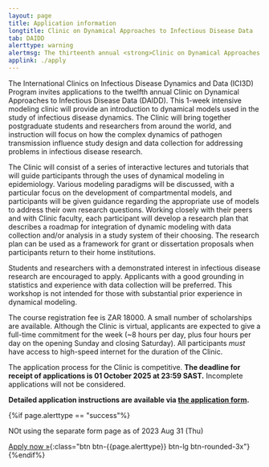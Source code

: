 ```yaml
---
layout: page
title: Application information
longtitle: Clinic on Dynamical Approaches to Infectious Disease Data
tab: DAIDD
alerttype: warning
alertmsg: The thirteenth annual <strong>Clinic on Dynamical Approaches to Infectious Disease Data (DAIDD)</strong> will be held at AIMS-SA, Muizenberg, on 07-13 December. The deadline for receipt of applications is <strong>01 October</strong>.
applink: ./apply
---
```



The International Clinics on Infectious Disease Dynamics and Data
(ICI3D) Program invites applications to the twelfth annual Clinic on
Dynamical Approaches to Infectious Disease Data (DAIDD). This 1-week
intensive modeling clinic will provide an introduction to dynamical
models used in the study of infectious disease dynamics. The Clinic will
bring together postgraduate students and researchers from around the
world, and instruction will focus on how the complex dynamics of
pathogen transmission influence study design and data collection for
addressing problems in infectious disease research.

The Clinic will consist of a series of interactive lectures and
tutorials that will guide participants through the uses of dynamical
modeling in epidemiology. Various modeling paradigms will be discussed,
with a particular focus on the development of compartmental models, and
participants will be given guidance regarding the appropriate use of
models to address their own research questions. Working closely with
their peers and with Clinic faculty, each participant will develop a
research plan that describes a roadmap for integration of dynamic
modeling with data collection and/or analysis in a study system of their
choosing. The research plan can be used as a framework for grant or
dissertation proposals when participants return to their home
institutions.

Students and researchers with a demonstrated interest in infectious
disease research are encouraged to apply. Applicants with a good
grounding in statistics and experience with data collection will be
preferred. This workshop is not intended for those with substantial
prior experience in dynamical modeling.

The course registration fee is ZAR 18000. A small number of
scholarships are available. Although the Clinic is virtual, applicants
are expected to give a full-time commitment for the week (\~8 hours per
day, plus four hours per day on the opening Sunday and closing
Saturday). All participants *must* have access to high-speed internet
for the duration of the Clinic.

The application process for the Clinic is competitive. **The deadline
for receipt of applications is 01 October 2025 at 23:59 SAST.**
Incomplete applications will not be considered.

**Detailed application instructions are available via [the application form](https://forms.gle/5z9GdEmCCtUQ9C2y5).**

{%if page.alerttype == "success"%}

NOt using the separate form page as of 2023 Aug 31 (Thu)

[Apply now »]({{page.applink}} "Application Form"){:class="btn btn-{{page.alerttype}} btn-lg btn-rounded-3x"}
{%endif%}
